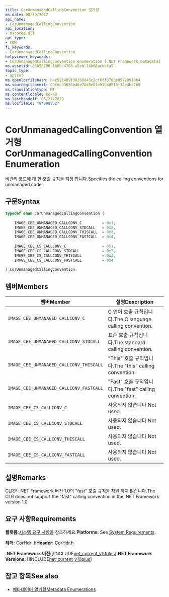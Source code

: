 ```yaml
---
title: CorUnmanagedCallingConvention 열거형
ms.date: 03/30/2017
api_name:
- CorUnmanagedCallingConvention
api_location:
- mscoree.dll
api_type:
- COM
f1_keywords:
- CorUnmanagedCallingConvention
helpviewer_keywords:
- CorUnmanagedCallingConvention enumeration [.NET Framework metadata]
ms.assetid: 83058790-160b-4703-a5eb-74b66acbdfa9
topic_type:
- apiref
ms.openlocfilehash: b4c521489f38360d45c2cf8ff3780e057299f0b4
ms.sourcegitcommit: 03fec33630b46e78d5e81e91b40518f32c4bd7b5
ms.translationtype: MT
ms.contentlocale: ko-KR
ms.lasthandoff: 05/27/2020
ms.locfileid: "84008952"
---
```

# <a name="corunmanagedcallingconvention-enumeration"></a><span data-ttu-id="bae44-102">CorUnmanagedCallingConvention 열거형</span><span class="sxs-lookup"><span data-stu-id="bae44-102">CorUnmanagedCallingConvention Enumeration</span></span>
<span data-ttu-id="bae44-103">비관리 코드에 대 한 호출 규칙을 지정 합니다.</span><span class="sxs-lookup"><span data-stu-id="bae44-103">Specifies the calling conventions for unmanaged code.</span></span>  
  
## <a name="syntax"></a><span data-ttu-id="bae44-104">구문</span><span class="sxs-lookup"><span data-stu-id="bae44-104">Syntax</span></span>  
  
```cpp  
typedef enum CorUnmanagedCallingConvention {  
  
    IMAGE_CEE_UNMANAGED_CALLCONV_C         = 0x1,  
    IMAGE_CEE_UNMANAGED_CALLCONV_STDCALL   = 0x2,  
    IMAGE_CEE_UNMANAGED_CALLCONV_THISCALL  = 0x3,  
    IMAGE_CEE_UNMANAGED_CALLCONV_FASTCALL  = 0x4,  
  
    IMAGE_CEE_CS_CALLCONV_C                = 0x1,  
    IMAGE_CEE_CS_CALLCONV_STDCALL          = 0x2,  
    IMAGE_CEE_CS_CALLCONV_THISCALL         = 0x3,  
    IMAGE_CEE_CS_CALLCONV_FASTCALL         = 0x4  
  
} CorUnmanagedCallingConvention;  
```  
  
## <a name="members"></a><span data-ttu-id="bae44-105">멤버</span><span class="sxs-lookup"><span data-stu-id="bae44-105">Members</span></span>  
  
|<span data-ttu-id="bae44-106">멤버</span><span class="sxs-lookup"><span data-stu-id="bae44-106">Member</span></span>|<span data-ttu-id="bae44-107">설명</span><span class="sxs-lookup"><span data-stu-id="bae44-107">Description</span></span>|  
|------------|-----------------|  
|`IMAGE_CEE_UNMANAGED_CALLCONV_C`|<span data-ttu-id="bae44-108">C 언어 호출 규칙입니다.</span><span class="sxs-lookup"><span data-stu-id="bae44-108">The C language calling convention.</span></span>|  
|`IMAGE_CEE_UNMANAGED_CALLCONV_STDCALL`|<span data-ttu-id="bae44-109">표준 호출 규칙입니다.</span><span class="sxs-lookup"><span data-stu-id="bae44-109">The standard calling convention.</span></span>|  
|`IMAGE_CEE_UNMANAGED_CALLCONV_THISCALL`|<span data-ttu-id="bae44-110">"This" 호출 규칙입니다.</span><span class="sxs-lookup"><span data-stu-id="bae44-110">The "this" calling convention.</span></span>|  
|`IMAGE_CEE_UNMANAGED_CALLCONV_FASTCALL`|<span data-ttu-id="bae44-111">"Fast" 호출 규칙입니다.</span><span class="sxs-lookup"><span data-stu-id="bae44-111">The "fast" calling convention.</span></span>|  
|`IMAGE_CEE_CS_CALLCONV_C`|<span data-ttu-id="bae44-112">사용되지 않습니다.</span><span class="sxs-lookup"><span data-stu-id="bae44-112">Not used.</span></span>|  
|`IMAGE_CEE_CS_CALLCONV_STDCALL`|<span data-ttu-id="bae44-113">사용되지 않습니다.</span><span class="sxs-lookup"><span data-stu-id="bae44-113">Not used.</span></span>|  
|`IMAGE_CEE_CS_CALLCONV_THISCALL`|<span data-ttu-id="bae44-114">사용되지 않습니다.</span><span class="sxs-lookup"><span data-stu-id="bae44-114">Not used.</span></span>|  
|`IMAGE_CEE_CS_CALLCONV_FASTCALL`|<span data-ttu-id="bae44-115">사용되지 않습니다.</span><span class="sxs-lookup"><span data-stu-id="bae44-115">Not used.</span></span>|  
  
## <a name="remarks"></a><span data-ttu-id="bae44-116">설명</span><span class="sxs-lookup"><span data-stu-id="bae44-116">Remarks</span></span>  
 <span data-ttu-id="bae44-117">CLR은 .NET Framework 버전 1.0의 "fast" 호출 규칙을 지원 하지 않습니다.</span><span class="sxs-lookup"><span data-stu-id="bae44-117">The CLR does not support the "fast" calling convention in the .NET Framework version 1.0.</span></span>  
  
## <a name="requirements"></a><span data-ttu-id="bae44-118">요구 사항</span><span class="sxs-lookup"><span data-stu-id="bae44-118">Requirements</span></span>  
 <span data-ttu-id="bae44-119">**플랫폼:**[시스템 요구 사항](../../get-started/system-requirements.md)을 참조하세요.</span><span class="sxs-lookup"><span data-stu-id="bae44-119">**Platforms:** See [System Requirements](../../get-started/system-requirements.md).</span></span>  
  
 <span data-ttu-id="bae44-120">**헤더:** CorHdr .h</span><span class="sxs-lookup"><span data-stu-id="bae44-120">**Header:** CorHdr.h</span></span>  
  
 <span data-ttu-id="bae44-121">**.NET Framework 버전:**[!INCLUDE[net_current_v10plus](../../../../includes/net-current-v10plus-md.md)]</span><span class="sxs-lookup"><span data-stu-id="bae44-121">**.NET Framework Versions:** [!INCLUDE[net_current_v10plus](../../../../includes/net-current-v10plus-md.md)]</span></span>  
  
## <a name="see-also"></a><span data-ttu-id="bae44-122">참고 항목</span><span class="sxs-lookup"><span data-stu-id="bae44-122">See also</span></span>

- [<span data-ttu-id="bae44-123">메타데이터 열거형</span><span class="sxs-lookup"><span data-stu-id="bae44-123">Metadata Enumerations</span></span>](metadata-enumerations.md)
